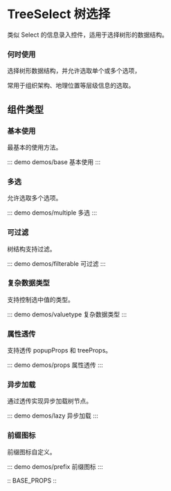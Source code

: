 # TreeSelect 树选择

类似 Select 的信息录入控件，适用于选择树形的数据结构。

### 何时使用

选择树形数据结构，并允许选取单个或多个选项，

常用于组织架构、地理位置等层级信息的选取。

## 组件类型

### 基本使用

最基本的使用方法。

::: demo demos/base 基本使用
:::

### 多选

允许选取多个选项。

::: demo demos/multiple 多选
:::

### 可过滤

树结构支持过滤。

::: demo demos/filterable 可过滤
:::

### 复杂数据类型

支持控制选中值的类型。

::: demo demos/valuetype 复杂数据类型
:::

### 属性透传

支持透传 popupProps 和 treeProps。

::: demo demos/props 属性透传
:::

### 异步加载

通过透传实现异步加载树节点。

::: demo demos/lazy 异步加载
:::

### 前缀图标

前缀图标自定义。

::: demo demos/prefix 前缀图标
:::

:: BASE_PROPS ::